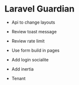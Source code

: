 # Laravel Guardian

- Api to change layouts
- Review toast message
- Review rate limit
- Use form build in pages

- Add login socialite
- Add inertia
- Tenant
